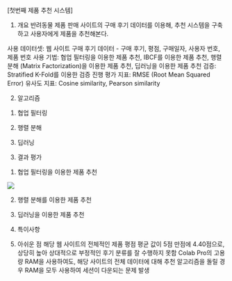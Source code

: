 [첫번째 제품 추천 시스템] 

1. 개요
반려동물 제품 판매 사이트의 구매 후기 데이터를 이용해, 추천 시스템을 구축하고 사용자에게 제품을 추천해본다. 

사용 데이터셋: 웹 사이트 구매 후기 데이터  - 구매 후기, 평점, 구매일자, 사용자 번호, 제품 번호 
사용 기법: 협업 필터링을 이용한 제품 추천, IBCF를 이용한 제품 추천, 행렬 분해 (Matrix Factorization)을 이용한 제품 추천, 딥러닝을 이용한 제품 추천 
검증: Stratified K-Fold를 이용한 검증 진행 
평가 지표: RMSE (Root Mean Squared Error) 
유사도 지표: Cosine similarity, Pearson similarity

2. 알고리즘 
1) 협업 필터링

2) 행렬 분해

3) 딥러닝 

3. 결과 평가 
1) 협업 필터링을 이용한 제품 추천 
<img src='https://user-images.githubusercontent.com/48609095/172058878-dc58f19d-b609-44fd-ad97-996173fd7942.png'>

2) 행렬 분해를 이용한 제품 추천 

3) 딥러닝을 이용한 제품 추천 


4. 특이사항 

5. 아쉬운 점 
해당 웹 사이트의 전체적인 제품 평점 평균 값이 5점 만점에 4.40점으로, 상당히 높아 상대적으로 부정적인 후기 분류를 잘 수행하지 못함 
Colab Pro의 고용량 RAM을 사용하여도, 해당 사이트의 전체 데이터에 대해 추천 알고리즘을 돌릴 경우 RAM을 모두 사용하여 세션이 다운되는 문제 발생
